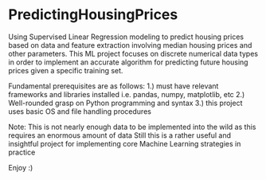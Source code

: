 # PredictingHousingPrices
Using Supervised Linear Regression modeling to predict housing prices based on data and feature extraction involving median housing prices and other parameters. This ML project focuses on discrete numerical data types in order to implement an accurate algorithm for predicting future housing prices given a specific training set. 

Fundamental prerequisites are as follows: 
    1.) must have relevant frameworks and libraries installed i.e. pandas, numpy, matplotlib, etc 
    2.) Well-rounded grasp on Python programming and syntax 
    3.) this project uses basic OS and file handling procedures

Note: This is not nearly enough data to be implemented into the wild as this requires an enormous amount of data
    Still this is a rather useful and insightful project for implementing core Machine Learning strategies in practice

Enjoy :)
